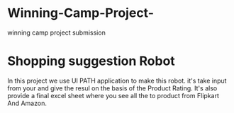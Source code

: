 # Winning-Camp-Project-
winning camp project submission
# Shopping suggestion Robot 
 In this project we use UI PATH application to make this robot. 
 it's take input from your and give the resul on the basis of the Product Rating.
 It's also provide a final excel sheet where you see all the to product from Flipkart And Amazon.
